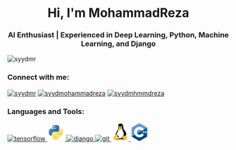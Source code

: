 <h1 align="center">Hi, I'm MohammadReza</h1>
<h3 align="center">AI Enthusiast | Experienced in Deep Learning, Python, Machine Learning, and Django</h3>

<p align="left"> <img src="https://komarev.com/ghpvc/?username=syydmr&label=Profile%20views&color=0e75b6&style=flat" alt="syydmr" /> </p>

<h3 align="left">Connect with me:</h3>
<p align="left">
<a href="https://linkedin.com/in/syydmr" target="blank"><img align="center" src="https://raw.githubusercontent.com/rahuldkjain/github-profile-readme-generator/master/src/images/icons/Social/linked-in-alt.svg" alt="syydmr" height="30" width="40" /></a>
<a href="https://kaggle.com/syydmohammadreza" target="blank"><img align="center" src="https://raw.githubusercontent.com/rahuldkjain/github-profile-readme-generator/master/src/images/icons/Social/kaggle.svg" alt="syydmohammadreza" height="30" width="40" /></a>
<a href="https://instagram.com/syydmhmmdreza" target="blank"><img align="center" src="https://raw.githubusercontent.com/rahuldkjain/github-profile-readme-generator/master/src/images/icons/Social/instagram.svg" alt="syydmhmmdreza" height="30" width="40" /></a>
</p>

<h3 align="left">Languages and Tools:</h3>

<p align="left">
<a href="https://www.tensorflow.org" target="_blank" rel="noreferrer"> <img src="https://www.vectorlogo.zone/logos/tensorflow/tensorflow-icon.svg" alt="tensorflow" width="40" height="40"/> </a> <a href="https://www.python.org" target="_blank" rel="noreferrer"> <img src="https://raw.githubusercontent.com/devicons/devicon/master/icons/python/python-original.svg" alt="python" width="40" height="40"/> </a> <a href="https://www.djangoproject.com/" target="_blank" rel="noreferrer"> <img src="https://cdn.worldvectorlogo.com/logos/django.svg" alt="django" width="40" height="40"/> </a> <a href="https://git-scm.com/" target="_blank" rel="noreferrer"> <img src="https://www.vectorlogo.zone/logos/git-scm/git-scm-icon.svg" alt="git" width="40" height="40"/> </a> <a href="https://www.linux.org/" target="_blank" rel="noreferrer"> <img src="https://raw.githubusercontent.com/devicons/devicon/master/icons/linux/linux-original.svg" alt="linux" width="40" height="40"/> </a> <a href="https://www.w3schools.com/cpp/" target="_blank" rel="noreferrer"> <img src="https://raw.githubusercontent.com/devicons/devicon/master/icons/cplusplus/cplusplus-original.svg" alt="cplusplus" width="40" height="40"/> </a> </p>





